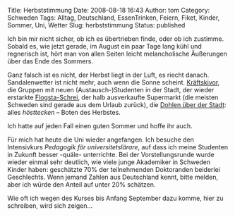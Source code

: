 Title: Herbststimmung
Date: 2008-08-18 16:43
Author: tom
Category: Schweden
Tags: Alltag, Deutschland, EssenTrinken, Feiern, Fiket, Kinder, Sommer, Uni, Wetter
Slug: herbststimmung
Status: published

Ich bin mir nicht sicher, ob ich es übertrieben finde, oder ob ich
zustimme. Sobald es, wie jetzt gerade, im August ein paar Tage lang kühl
und regnerisch ist, hört man von allen Seiten leicht melancholische
Äußerungen über das Ende des Sommers.

Ganz falsch ist es nicht, der Herbst liegt in der Luft, es riecht
danach. Sandalenwetter ist nicht mehr, auch wenn die Sonne scheint.
[Kräftskivor](http://www.fiket.de/2006/08/27/wort-der-woche-kraeftskiva/),
die Gruppen mit neuen (Austausch-)Studenten in der Stadt, der wieder
erstarkte
[Flogsta-Schrei](http://www.fiket.de/2006/03/27/wort-der-woche-flogstavral/),
der halb ausverkaufte Supermarkt (die meisten Schweden sind gerade aus
dem Urlaub zurück), die [Dohlen über der
Stadt](http://www.fiket.de/2006/10/08/wort-der-woche-kaja/): alles
*hösttecken* – Boten des Herbstes.

Ich hatte auf jeden Fall einen guten Sommer und hoffe ihr auch.

Für mich hat heute die Uni wieder angefangen. Ich besuche den
Intensivkurs *Pedagogik för universitetslärare*, auf dass ich meine
Studenten in Zukunft besser -quäle- unterrichte. Bei der
Vorstellungsrunde wurde wieder einmal sehr deutlich, wie viele junge
Akademiker in Schweden Kinder haben: geschätzte 70% der teilnehmenden
Doktoranden beiderlei Geschlechts. Wenn jemand Zahlen aus Deutschland
kennt, bitte melden, aber ich würde den Anteil auf unter 20% schätzen.

Wie oft ich wegen des Kurses bis Anfang September dazu komme, hier zu
schreiben, wird sich zeigen…

